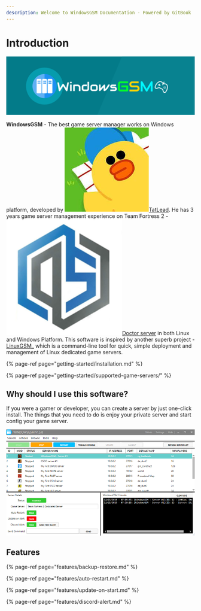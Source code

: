 ```yaml
---
description: Welcome to WindowsGSM Documentation - Powered by GitBook
---
```


# Introduction

![](.gitbook/assets/httpslogomakr.com81tlq8.png)

**WindowsGSM** - The best game server manager works on Windows platform, developed by ![](.gitbook/assets/29337428.jpg)[TatLead](https://github.com/BattlefieldDuck). He has 3 years game server management experience on Team Fortress 2 - ![](.gitbook/assets/doctorserver.png)[Doctor server](https://doctorserver.tatlead.com/) in both Linux and Windows Platform. This software is inspired by another superb project - [LinuxGSM\_](https://linuxgsm.com/) which is a command-line tool for quick, simple deployment and management of Linux dedicated game servers.

{% page-ref page="getting-started/installation.md" %}

{% page-ref page="getting-started/supported-game-servers/" %}

## Why should I use this software?

If you were a gamer or developer, you can create a server by just one-click install. The things that you need to do is enjoy your private server and start config your game server.

![](.gitbook/assets/2019-12-21-3.png)

## Features

{% page-ref page="features/backup-restore.md" %}

{% page-ref page="features/auto-restart.md" %}

{% page-ref page="features/update-on-start.md" %}

{% page-ref page="features/discord-alert.md" %}



